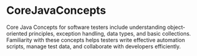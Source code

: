 # CoreJavaConcepts
 Core Java Concepts for software testers include understanding object-oriented principles, exception handling, data types, and basic collections. Familiarity with these concepts helps testers write effective automation scripts, manage test data, and collaborate with developers efficiently.
